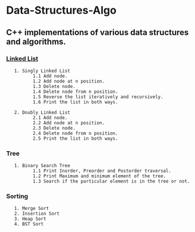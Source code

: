 # Data-Structures-Algo
## C++ implementations of various data structures and algorithms.

### [Linked List](https://github.com/Agastya909/Data-Structures-Algo/tree/main/linkedList)

       1. Singly Linked List
              1.1 Add node.
              1.2 Add node at n position.
              1.3 Delete node.
              1.4 Delete node from n position.
              1.5 Reverse the list iteratively and recursively.
              1.6 Print the list in both ways.

       2. Doubly Linked List
              2.1 Add node.
              2.2 Add node at n position.
              2.3 Delete node.
              2.4 Delete node from n position.
              2.5 Print the list in both ways.
 ### Tree 

       1. Binary Search Tree 
              1.1 Print Inorder, Preorder and Postorder traversal.
              1.2 Print Maximum and minimum element of the tree.
              1.3 Search if the particular element is in the tree or not.

 ### Sorting 
       1. Merge Sort
       2. Insertion Sort
       3. Heap Sort
       4. BST Sort
